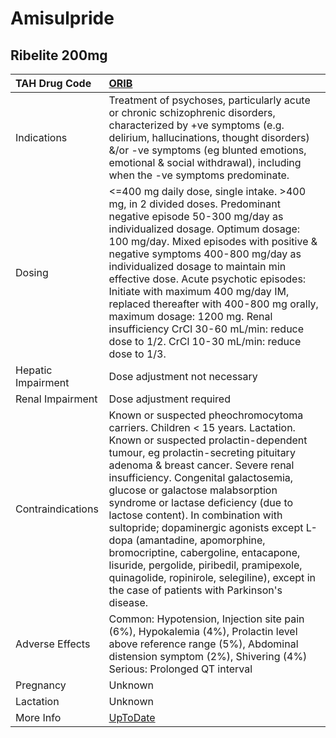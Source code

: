 # Amisulpride

## Ribelite 200mg

| TAH Drug Code      | [ORIB](https://www.tahsda.org.tw/drugs/hissearch.php?drug_code=ORIB)                                                                                                                                                                                                                                                                                                                                                                                                                                                                                                                                                      |
|:-------------------|:--------------------------------------------------------------------------------------------------------------------------------------------------------------------------------------------------------------------------------------------------------------------------------------------------------------------------------------------------------------------------------------------------------------------------------------------------------------------------------------------------------------------------------------------------------------------------------------------------------------------------|
| Indications        | Treatment of psychoses, particularly acute or chronic schizophrenic disorders, characterized by +ve symptoms (e.g. delirium, hallucinations, thought disorders) &/or -ve symptoms (eg blunted emotions, emotional & social withdrawal), including when the -ve symptoms predominate.                                                                                                                                                                                                                                                                                                                                      |
| Dosing             | <=400 mg daily dose, single intake. >400 mg, in 2 divided doses. Predominant negative episode 50-300 mg/day as individualized dosage. Optimum dosage: 100 mg/day. Mixed episodes with positive & negative symptoms 400-800 mg/day as individualized dosage to maintain min effective dose. Acute psychotic episodes: Initiate with maximum 400 mg/day IM, replaced thereafter with 400-800 mg orally, maximum dosage: 1200 mg. Renal insufficiency CrCl 30-60 mL/min: reduce dose to 1/2. CrCl 10-30 mL/min: reduce dose to 1/3.                                                                                          |
| Hepatic Impairment | Dose adjustment not necessary                                                                                                                                                                                                                                                                                                                                                                                                                                                                                                                                                                                             |
| Renal Impairment   | Dose adjustment required                                                                                                                                                                                                                                                                                                                                                                                                                                                                                                                                                                                                  |
| Contraindications  | Known or suspected pheochromocytoma carriers. Children < 15 years. Lactation. Known or suspected prolactin-dependent tumour, eg prolactin-secreting pituitary adenoma & breast cancer. Severe renal insufficiency. Congenital galactosemia, glucose or galactose malabsorption syndrome or lactase deficiency (due to lactose content). In combination with sultopride; dopaminergic agonists except L-dopa (amantadine, apomorphine, bromocriptine, cabergoline, entacapone, lisuride, pergolide, piribedil, pramipexole, quinagolide, ropinirole, selegiline), except in the case of patients with Parkinson's disease. |
| Adverse Effects    | Common: Hypotension, Injection site pain (6%), Hypokalemia (4%), Prolactin level above reference range (5%), Abdominal distension symptom (2%), Shivering (4%) Serious: Prolonged QT interval                                                                                                                                                                                                                                                                                                                                                                                                                             |
| Pregnancy          | Unknown                                                                                                                                                                                                                                                                                                                                                                                                                                                                                                                                                                                                                   |
| Lactation          | Unknown                                                                                                                                                                                                                                                                                                                                                                                                                                                                                                                                                                                                                   |
| More Info          | [UpToDate](https://www.uptodate.com/contents/amisulpride-drug-information)                                                                                                                                                                                                                                                                                                                                                                                                                                                                                                                                                |

